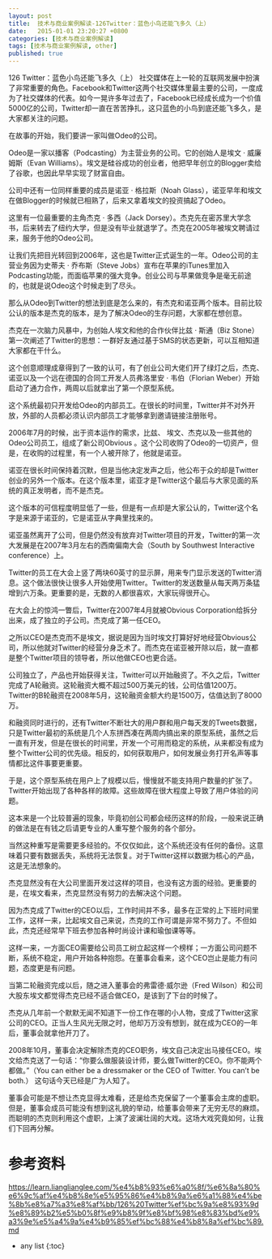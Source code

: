 ```yaml
---
layout: post
title:  技术与商业案例解读-126Twitter：蓝色小鸟还能飞多久（上）
date:   2015-01-01 23:20:27 +0800
categories: [技术与商业案例解读]
tags: [技术与商业案例解读, other]
published: true
---
```




126 Twitter：蓝色小鸟还能飞多久（上）
社交媒体在上一轮的互联网发展中扮演了非常重要的角色。Facebook和Twitter这两个社交媒体里最主要的公司，一度成为了社交媒体的代表。如今一晃许多年过去了，Facebook已经成长成为一个价值5000亿的公司，Twitter却一直在苦苦挣扎，这只蓝色的小鸟到底还能飞多久，是大家都关注的问题。

在故事的开始，我们要讲一家叫做Odeo的公司。

Odeo是一家以播客（Podcasting）为主营业务的公司。它的创始人是埃文 · 威廉姆斯（Evan Williams）。埃文是硅谷成功的创业者，他把早年创立的Blogger卖给了谷歌，也因此早早实现了财富自由。

公司中还有一位同样重要的成员是诺亚 · 格拉斯（Noah Glass），诺亚早年和埃文在做Blogger的时候就已相熟了，后来又拿着埃文的投资搞起了Odeo。

这里有一位最重要的主角杰克 · 多西（Jack Dorsey）。杰克先在密苏里大学念书，后来转去了纽约大学，但是没有毕业就退学了。杰克在2005年被埃文聘请过来，服务于他的Odeo公司。

让我们先把目光转回到2006年，这也是Twitter正式诞生的一年。Odeo公司的主营业务因为史蒂夫 · 乔布斯（Steve Jobs）宣布在苹果的iTunes里加入Podcasting功能，而面临苹果的强大竞争。创业公司与苹果做竞争是毫无前途的，也就是说Odeo这个时候走到了尽头。

那么从Odeo到Twitter的想法到底是怎么来的，有杰克和诺亚两个版本。目前比较公认的版本是杰克的版本，是为了解决Odeo的生存问题，大家都在想创意。

杰克在一次脑力风暴中，为创始人埃文和他的合作伙伴比兹 · 斯通（Biz Stone）第一次阐述了Twitter的思想：一群好友通过基于SMS的状态更新，可以互相知道大家都在干什么。

这个创意顺理成章得到了一致的认可，有了创业公司大佬们开了绿灯之后，杰克、诺亚以及一个远在德国的合同工开发人员弗洛里安 · 韦伯（Florian Weber）开始启动了通力合作，两周以后就拿出了第一个原型系统。

这个系统最初只开发给Odeo的内部员工。在很长的时间里，Twitter并不对外开放，外部的人员都必须认识内部员工才能够拿到邀请链接注册账号。

2006年7月的时候，出于资本运作的需求，比兹、 埃文、杰克以及一些其他的Odeo公司员工，组成了新公司Obvious 。这个公司收购了Odeo的一切资产，但是，在收购的过程里，有一个人被开除了，他就是诺亚。

诺亚在很长时间保持着沉默，但是当他决定发声之后，他公布于众的却是Twitter创业的另外一个版本。在这个版本里，诺亚才是Twitter这个最后与大家见面的系统的真正发明者，而不是杰克。

这个版本的可信程度明显低了一些，但是有一点却是大家公认的，Twitter这个名字是来源于诺亚的，它是诺亚从字典里找来的。

诺亚虽然离开了公司，但是仍然没有放弃对Twitter项目的开发，Twitter的第一次大发展是在2007年3月左右的西南偏南大会（South by Southwest Interactive conference）上。

Twitter的员工在大会上竖了两块60英寸的显示屏，用来专门显示发送的Twitter消息。这个做法很快让很多人开始使用Twitter。Twitter的发送数量从每天两万条猛增到六万条。更重要的是，无数的人都很喜欢，大家玩得很开心。

在大会上的惊鸿一瞥后，Twitter在2007年4月就被Obvious Corporation给拆分出来，成了独立的子公司。杰克成了第一任CEO。

之所以CEO是杰克而不是埃文，据说是因为当时埃文打算好好地经营Obvious公司，所以他就对Twitter的经营分身乏术了。而杰克在诺亚被开除以后，就一直都是整个Twitter项目的领导者，所以他做CEO也更合适。

公司独立了，产品也开始获得关注，Twitter可以开始融资了。不久之后，Twitter完成了A轮融资。这轮融资大概不超过500万美元的钱，公司估值1200万。Twitter的B轮融资在2008年5月，这轮融资金额大约是1500万，估值达到了8000万。

和融资同时进行的，还有Twitter不断壮大的用户群和用户每天发的Tweets数据，只是Twitter最初的系统是几个人东拼西凑在两周内搞出来的原型系统，虽然之后一直有开发，但是在很长的时间里，开发一个可用而稳定的系统，从来都没有成为整个Twitter公司的优先级。相反的，如何获取用户，如何发展业务打开名声等事情都比这件事要更重要。

于是，这个原型系统在用户上了规模以后，慢慢就不能支持用户数量的扩张了。Twitter开始出现了各种各样的故障。这些故障在很大程度上导致了用户体验的问题。

这本来是一个比较普遍的现象，毕竟初创公司都会经历这样的阶段，一般来说正确的做法是在有钱之后请更专业的人重写整个服务的各个部分。

当然这种重写是需要更多经验的。不仅仅如此，这个系统还没有任何的备份。这意味着只要有数据丢失，系统将无法恢复。对于Twitter这样以数据为核心的产品，这是无法想象的。

杰克显然没有在大公司里面开发过这样的项目，也没有这方面的经验。更重要的是，在埃文看来，杰克显然没有努力的去解决这个问题。

因为杰克成了Twitter的CEO以后，工作时间并不多，最多在正常的上下班时间里工作，这样一来，比起埃文自己来说，杰克的工作可谓是非常不努力了。不但如此，杰克还经常早下班去参加各种时尚设计课和瑜伽课等等。

这样一来，一方面CEO需要给公司员工树立起这样一个榜样；一方面公司问题不断，系统不稳定，用户开始各种抱怨。在董事会看来，这个CEO岂止是能力有问题，态度更是有问题。

当第二轮融资完成以后，随之进入董事会的弗雷德·威尔逊（Fred Wilson）和公司大股东埃文都觉得杰克已经不适合做CEO，是该到了下台的时候了。

杰克从几年前一个默默无闻不知道下一份工作在哪的小人物，变成了Twitter这家公司的CEO。正当人生风光无限之时，他却万万没有想到，就在成为CEO的一年后，董事会就拿他开刀了。

2008年10月，董事会决定解除杰克的CEO职务，埃文自己决定出马接任CEO。埃文给杰克送了一句话：“你要么做服装设计师，要么做Twitter的CEO。你不能两个都做。”（You can either be a dressmaker or the CEO of Twitter. You can’t be both.） 这句话今天已经是广为人知了。

董事会可能是不想让杰克显得太难看，还是给杰克保留了一个董事会主席的虚职。但是，董事会成员可能没有想到这礼貌的举动，给董事会带来了无穷无尽的麻烦。而聪明的杰克则利用这个虚职，上演了波澜壮阔的大戏。这场大戏究竟如何，让我们下回再分解。




# 参考资料

https://learn.lianglianglee.com/%e4%b8%93%e6%a0%8f/%e6%8a%80%e6%9c%af%e4%b8%8e%e5%95%86%e4%b8%9a%e6%a1%88%e4%be%8b%e8%a7%a3%e8%af%bb/126%20Twitter%ef%bc%9a%e8%93%9d%e8%89%b2%e5%b0%8f%e9%b8%9f%e8%bf%98%e8%83%bd%e9%a3%9e%e5%a4%9a%e4%b9%85%ef%bc%88%e4%b8%8a%ef%bc%89.md

* any list
{:toc}
